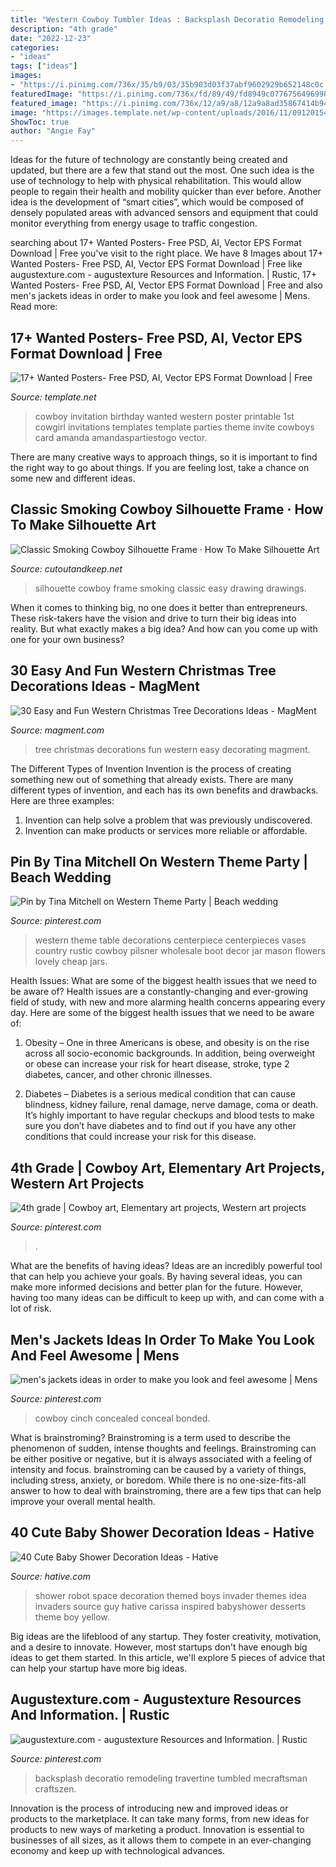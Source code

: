 ```yaml
---
title: "Western Cowboy Tumbler Ideas : Backsplash Decoratio Remodeling Travertine Tumbled Mecraftsman Craftszen"
description: "4th grade"
date: "2022-12-23"
categories:
- "ideas"
tags: ["ideas"]
images:
- "https://i.pinimg.com/736x/35/b9/03/35b903d03f37abf9602929b652148c0c.jpg"
featuredImage: "https://i.pinimg.com/736x/fd/89/49/fd8949c077675649699031841d8d655e--abc-school-cowboy-boots.jpg"
featured_image: "https://i.pinimg.com/736x/12/a9/a8/12a9a8ad35867414b94a96486312aee8.jpg"
image: "https://images.template.net/wp-content/uploads/2016/11/09120154/Cowboy-Birthday-Invitation-Wanted-Poster.jpg"
ShowToc: true
author: "Angie Fay"
---
```



Ideas for the future of technology are constantly being created and updated, but there are a few that stand out the most. One such idea is the use of technology to help with physical rehabilitation. This would allow people to regain their health and mobility quicker than ever before. Another idea is the development of “smart cities”, which would be composed of densely populated areas with advanced sensors and equipment that could monitor everything from energy usage to traffic congestion.

	

		
searching about 17+ Wanted Posters- Free PSD, AI, Vector EPS Format Download | Free you've visit to the right place. We have 8 Images about 17+ Wanted Posters- Free PSD, AI, Vector EPS Format Download | Free like augustexture.com - augustexture Resources and Information. | Rustic, 17+ Wanted Posters- Free PSD, AI, Vector EPS Format Download | Free and also men&#039;s jackets ideas in order to make you look and feel awesome | Mens. Read more:
		
    
## 17+ Wanted Posters- Free PSD, AI, Vector EPS Format Download | Free

<img loading=lazy src="https://images.template.net/wp-content/uploads/2016/11/09120154/Cowboy-Birthday-Invitation-Wanted-Poster.jpg" onerror="this.onerror=null;this.src='https://tse2.mm.bing.net/th?id=OIP.DQADAMxpl-DPhIkqJsGEIAHaH4&amp;pid=15.1';" alt="17+ Wanted Posters- Free PSD, AI, Vector EPS Format Download | Free">

_Source: template.net_

>cowboy invitation birthday wanted western poster printable 1st cowgirl invitations templates template parties theme invite cowboys card amanda amandaspartiestogo vector. 

	

There are many creative ways to approach things, so it is important to find the right way to go about things. If you are feeling lost, take a chance on some new and different ideas.

    
## Classic Smoking Cowboy Silhouette Frame · How To Make Silhouette Art

<img loading=lazy src="http://images.coplusk.net/project_images/170344/image/2014-03-24-095541-SAM_4137.jpg" onerror="this.onerror=null;this.src='https://tse3.mm.bing.net/th?id=OIP.fcqIZLqLkB-cf_kYrjxsdgHaNK&amp;pid=15.1';" alt="Classic Smoking Cowboy Silhouette Frame · How To Make Silhouette Art">

_Source: cutoutandkeep.net_

>silhouette cowboy frame smoking classic easy drawing drawings. 

	

When it comes to thinking big, no one does it better than entrepreneurs. These risk-takers have the vision and drive to turn their big ideas into reality. But what exactly makes a big idea? And how can you come up with one for your own business?

    
## 30 Easy And Fun Western Christmas Tree Decorations Ideas - MagMent

<img loading=lazy src="http://magment.com/wp-content/uploads/2016/10/Christmas-Tree-Decorating-Ideas-15.jpg" onerror="this.onerror=null;this.src='https://tse1.mm.bing.net/th?id=OIP.Mo9DYTS5rES9yG_pUjY5NQHaJ4&amp;pid=15.1';" alt="30 Easy and Fun Western Christmas Tree Decorations Ideas - MagMent">

_Source: magment.com_

>tree christmas decorations fun western easy decorating magment. 

	

The Different Types of Invention
Invention is the process of creating something new out of something that already exists. There are many different types of invention, and each has its own benefits and drawbacks. Here are three examples: 
1. Invention can help solve a problem that was previously undiscovered. 
2. Invention can make products or services more reliable or affordable. 

    
## Pin By Tina Mitchell On Western Theme Party | Beach Wedding

<img loading=lazy src="https://i.pinimg.com/736x/21/11/6c/21116ca2dbbf004397d5e2fa67e49d9b--western-decorations-western-theme.jpg" onerror="this.onerror=null;this.src='https://tse2.mm.bing.net/th?id=OIP.A4Kj1OysFro3VqIOUKy0mQHaLH&amp;pid=15.1';" alt="Pin by Tina Mitchell on Western Theme Party | Beach wedding">

_Source: pinterest.com_

>western theme table decorations centerpiece centerpieces vases country rustic cowboy pilsner wholesale boot decor jar mason flowers lovely cheap jars. 

	

Health Issues: What are some of the biggest health issues that we need to be aware of?
Health issues are a constantly-changing and ever-growing field of study, with new and more alarming health concerns appearing every day. Here are some of the biggest health issues that we need to be aware of:
1. Obesity – One in three Americans is obese, and obesity is on the rise across all socio-economic backgrounds. In addition, being overweight or obese can increase your risk for heart disease, stroke, type 2 diabetes, cancer, and other chronic illnesses.

2. Diabetes – Diabetes is a serious medical condition that can cause blindness, kidney failure, renal damage, nerve damage, coma or death. It’s highly important to have regular checkups and blood tests to make sure you don’t have diabetes and to find out if you have any other conditions that could increase your risk for this disease.


    
## 4th Grade | Cowboy Art, Elementary Art Projects, Western Art Projects

<img loading=lazy src="https://i.pinimg.com/736x/fd/89/49/fd8949c077675649699031841d8d655e--abc-school-cowboy-boots.jpg" onerror="this.onerror=null;this.src='https://tse2.mm.bing.net/th?id=OIP.NJrEcvCez4y7bIWMDR1q1gHaK-&amp;pid=15.1';" alt="4th grade | Cowboy art, Elementary art projects, Western art projects">

_Source: pinterest.com_

>. 

	

What are the benefits of having ideas?
Ideas are an incredibly powerful tool that can help you achieve your goals. By having several ideas, you can make more informed decisions and better plan for the future. However, having too many ideas can be difficult to keep up with, and can come with a lot of risk.

    
## Men&#039;s Jackets Ideas In Order To Make You Look And Feel Awesome | Mens

<img loading=lazy src="https://i.pinimg.com/736x/12/a9/a8/12a9a8ad35867414b94a96486312aee8.jpg" onerror="this.onerror=null;this.src='https://tse2.mm.bing.net/th?id=OIP.pf7ud6r-L6Jzeg0yIE3WJwHaLH&amp;pid=15.1';" alt="men&#039;s jackets ideas in order to make you look and feel awesome | Mens">

_Source: pinterest.com_

>cowboy cinch concealed conceal bonded. 

	

What is brainstroming?
Brainstroming is a term used to describe the phenomenon of sudden, intense thoughts and feelings. Brainstroming can be either positive or negative, but it is always associated with a feeling of intensity and focus. brainstroming can be caused by a variety of things, including stress, anxiety, or boredom. While there is no one-size-fits-all answer to how to deal with brainstroming, there are a few tips that can help improve your overall mental health.

    
## 40 Cute Baby Shower Decoration Ideas - Hative

<img loading=lazy src="https://hative.com/wp-content/uploads/2014/02/baby-shower-ideas/robot-baby-shower-idea-4.jpg" onerror="this.onerror=null;this.src='https://tse3.mm.bing.net/th?id=OIP.bryQjwEvK-K2WVkPwtMahQHaLH&amp;pid=15.1';" alt="40 Cute Baby Shower Decoration Ideas - Hative">

_Source: hative.com_

>shower robot space decoration themed boys invader themes idea invaders source guy hative carissa inspired babyshower desserts theme boy yellow. 

	

Big ideas are the lifeblood of any startup. They foster creativity, motivation, and a desire to innovate. However, most startups don't have enough big ideas to get them started. In this article, we'll explore 5 pieces of advice that can help your startup have more big ideas.

    
## Augustexture.com - Augustexture Resources And Information. | Rustic

<img loading=lazy src="https://i.pinimg.com/736x/35/b9/03/35b903d03f37abf9602929b652148c0c.jpg" onerror="this.onerror=null;this.src='https://tse1.mm.bing.net/th?id=OIP.Rx3lhMdtA_Aqa6jXRKQEXgHaJj&amp;pid=15.1';" alt="augustexture.com - augustexture Resources and Information. | Rustic">

_Source: pinterest.com_

>backsplash decoratio remodeling travertine tumbled mecraftsman craftszen. 

	

Innovation is the process of introducing new and improved ideas or products to the marketplace. It can take many forms, from new ideas for products to new ways of marketing a product. Innovation is essential to businesses of all sizes, as it allows them to compete in an ever-changing economy and keep up with technological advances.

